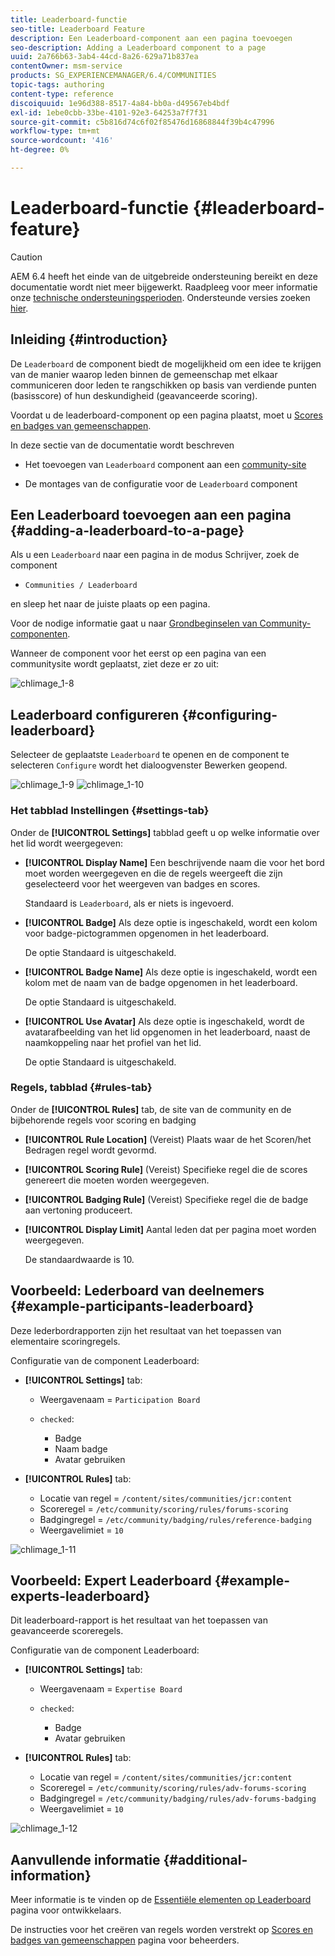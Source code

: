 ```yaml
---
title: Leaderboard-functie
seo-title: Leaderboard Feature
description: Een Leaderboard-component aan een pagina toevoegen
seo-description: Adding a Leaderboard component to a page
uuid: 2a766b63-3ab4-44cd-8a26-629a71b837ea
contentOwner: msm-service
products: SG_EXPERIENCEMANAGER/6.4/COMMUNITIES
topic-tags: authoring
content-type: reference
discoiquuid: 1e96d388-8517-4a84-bb0a-d49567eb4bdf
exl-id: 1ebe0cbb-33be-4101-92e3-64253a7f7f31
source-git-commit: c5b816d74c6f02f85476d16868844f39b4c47996
workflow-type: tm+mt
source-wordcount: '416'
ht-degree: 0%

---
```


# Leaderboard-functie {#leaderboard-feature}

>[!CAUTION]
>
>AEM 6.4 heeft het einde van de uitgebreide ondersteuning bereikt en deze documentatie wordt niet meer bijgewerkt. Raadpleeg voor meer informatie onze [technische ondersteuningsperioden](https://helpx.adobe.com/support/programs/eol-matrix.html). Ondersteunde versies zoeken [hier](https://experienceleague.adobe.com/docs/).

## Inleiding {#introduction}

De `Leaderboard` de component biedt de mogelijkheid om een idee te krijgen van de manier waarop leden binnen de gemeenschap met elkaar communiceren door leden te rangschikken op basis van verdiende punten (basisscore) of hun deskundigheid (geavanceerde scoring).

Voordat u de leaderboard-component op een pagina plaatst, moet u [Scores en badges van gemeenschappen](implementing-scoring.md).

In deze sectie van de documentatie wordt beschreven

* Het toevoegen van `Leaderboard` component aan een [community-site](overview.md#community-sites)

* De montages van de configuratie voor de `Leaderboard` component

## Een Leaderboard toevoegen aan een pagina {#adding-a-leaderboard-to-a-page}

Als u een `Leaderboard` naar een pagina in de modus Schrijver, zoek de component

* `Communities / Leaderboard`

en sleep het naar de juiste plaats op een pagina.

Voor de nodige informatie gaat u naar [Grondbeginselen van Community-componenten](basics.md).

Wanneer de component voor het eerst op een pagina van een communitysite wordt geplaatst, ziet deze er zo uit:

![chlimage_1-8](assets/chlimage_1-8.png)

## Leaderboard configureren {#configuring-leaderboard}

Selecteer de geplaatste `Leaderboard` te openen en de component te selecteren `Configure` wordt het dialoogvenster Bewerken geopend.

![chlimage_1-9](assets/chlimage_1-9.png) ![chlimage_1-10](assets/chlimage_1-10.png)

### Het tabblad Instellingen {#settings-tab}

Onder de **[!UICONTROL Settings]** tabblad geeft u op welke informatie over het lid wordt weergegeven:

* **[!UICONTROL Display Name]**
Een beschrijvende naam die voor het bord moet worden weergegeven en die de regels weergeeft die zijn geselecteerd voor het weergeven van badges en scores.

   Standaard is `Leaderboard`, als er niets is ingevoerd.

* **[!UICONTROL Badge]**
Als deze optie is ingeschakeld, wordt een kolom voor badge-pictogrammen opgenomen in het leaderboard.

   De optie Standaard is uitgeschakeld.

* **[!UICONTROL Badge Name]**
Als deze optie is ingeschakeld, wordt een kolom met de naam van de badge opgenomen in het leaderboard.

   De optie Standaard is uitgeschakeld.

* **[!UICONTROL Use Avatar]**
Als deze optie is ingeschakeld, wordt de avatarafbeelding van het lid opgenomen in het leaderboard, naast de naamkoppeling naar het profiel van het lid.

   De optie Standaard is uitgeschakeld.

### Regels, tabblad {#rules-tab}

Onder de **[!UICONTROL Rules]** tab, de site van de community en de bijbehorende regels voor scoring en badging

* **[!UICONTROL Rule Location]**
(Vereist) Plaats waar de het Scoren/het Bedragen regel wordt gevormd.

* **[!UICONTROL Scoring Rule]**
(Vereist) Specifieke regel die de scores genereert die moeten worden weergegeven.

* **[!UICONTROL Badging Rule]**
(Vereist) Specifieke regel die de badge aan vertoning produceert.

* **[!UICONTROL Display Limit]**
Aantal leden dat per pagina moet worden weergegeven.

   De standaardwaarde is 10.

## Voorbeeld: Lederboard van deelnemers {#example-participants-leaderboard}

Deze lederbordrapporten zijn het resultaat van het toepassen van elementaire scoringregels.

Configuratie van de component Leaderboard:

* **[!UICONTROL Settings]** tab:

   * Weergavenaam = `Participation Board`
   * `checked`:

      * Badge
      * Naam badge
      * Avatar gebruiken

* **[!UICONTROL Rules]** tab:

   * Locatie van regel = `/content/sites/communities/jcr:content`
   * Scoreregel = `/etc/community/scoring/rules/forums-scoring`
   * Badgingregel = `/etc/community/badging/rules/reference-badging`
   * Weergavelimiet = `10`

![chlimage_1-11](assets/chlimage_1-11.png)

## Voorbeeld: Expert Leaderboard {#example-experts-leaderboard}

Dit leaderboard-rapport is het resultaat van het toepassen van geavanceerde scoreregels.

Configuratie van de component Leaderboard:

* **[!UICONTROL Settings]** tab:

   * Weergavenaam = `Expertise Board`
   * `checked`:

      * Badge
      * Avatar gebruiken

* **[!UICONTROL Rules]** tab:

   * Locatie van regel = `/content/sites/communities/jcr:content`
   * Scoreregel = `/etc/community/scoring/rules/adv-forums-scoring`
   * Badgingregel = `/etc/community/badging/rules/adv-forums-badging`
   * Weergavelimiet = `10`

![chlimage_1-12](assets/chlimage_1-12.png)

## Aanvullende informatie {#additional-information}

Meer informatie is te vinden op de [Essentiële elementen op Leaderboard](leaderboard.md) pagina voor ontwikkelaars.

De instructies voor het creëren van regels worden verstrekt op [Scores en badges van gemeenschappen](implementing-scoring.md) pagina voor beheerders.
